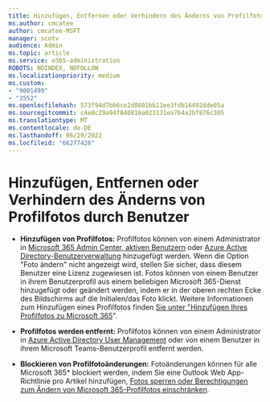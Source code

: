 ```yaml
---
title: Hinzufügen, Entfernen oder Verhindern des Änderns von Profilfotos durch Benutzer
ms.author: cmcatee
author: cmcatee-MSFT
manager: scotv
audience: Admin
ms.topic: article
ms.service: o365-administration
ROBOTS: NOINDEX, NOFOLLOW
ms.localizationpriority: medium
ms.custom:
- "9001499"
- "3552"
ms.openlocfilehash: 573f94d7bb6ce2d8601bb11ee3fdb16492dde05a
ms.sourcegitcommit: c4e8c29a94f840816a023131ea7b4a2bf876c305
ms.translationtype: MT
ms.contentlocale: de-DE
ms.lasthandoff: 06/29/2022
ms.locfileid: "66277426"
---
```

# <a name="add-remove-or-prevent-users-from-changing-profile-photos"></a>Hinzufügen, Entfernen oder Verhindern des Änderns von Profilfotos durch Benutzer

- **Hinzufügen von Profilfotos:** Profilfotos können von einem Administrator in [Microsoft 365 Admin Center, aktiven Benutzern](https://admin.microsoft.com/Adminportal/Home?source=applauncher#/users) oder [Azure Active Directory-Benutzerverwaltung](https://portal.azure.com/#blade/Microsoft_AAD_IAM/UsersManagementMenuBlade/AllUsers) hinzugefügt werden.  Wenn die Option "Foto ändern" nicht angezeigt wird, stellen Sie sicher, dass diesem Benutzer eine Lizenz zugewiesen ist. Fotos können von einem Benutzer in ihrem Benutzerprofil aus einem beliebigen Microsoft 365-Dienst hinzugefügt oder geändert werden, indem er in der oberen rechten Ecke des Bildschirms auf die Initialen/das Foto klickt. Weitere Informationen zum Hinzufügen eines Profilfotos finden [Sie unter "Hinzufügen Ihres Profilfotos zu Microsoft 365](https://support.microsoft.com/topic/add-your-profile-photo-to-microsoft-365-2eaf93fd-b3f1-43b9-9cdc-bdcd548435b7)".

- **Profilfotos werden entfernt:** Profilfotos können von einem Administrator in [Azure Active Directory User Management](https://portal.azure.com/#blade/Microsoft_AAD_IAM/UsersManagementMenuBlade/AllUsers) oder von einem Benutzer in ihrem Microsoft Teams-Benutzerprofil entfernt werden.

- **Blockieren von Profilfotoänderungen:** Fotoänderungen können für alle Microsoft 365* blockiert werden, indem Sie eine Outlook Web App-Richtlinie pro Artikel hinzufügen, [Fotos sperren oder Berechtigungen zum Ändern von Microsoft 365-Profilfotos einschränken](https://answers.microsoft.com/en-us/msoffice/forum/all/locking-photos-or-restricting-permissions-to/1d19ae4f-de5d-4c3d-a0ad-4b8b8ac32e3d).
